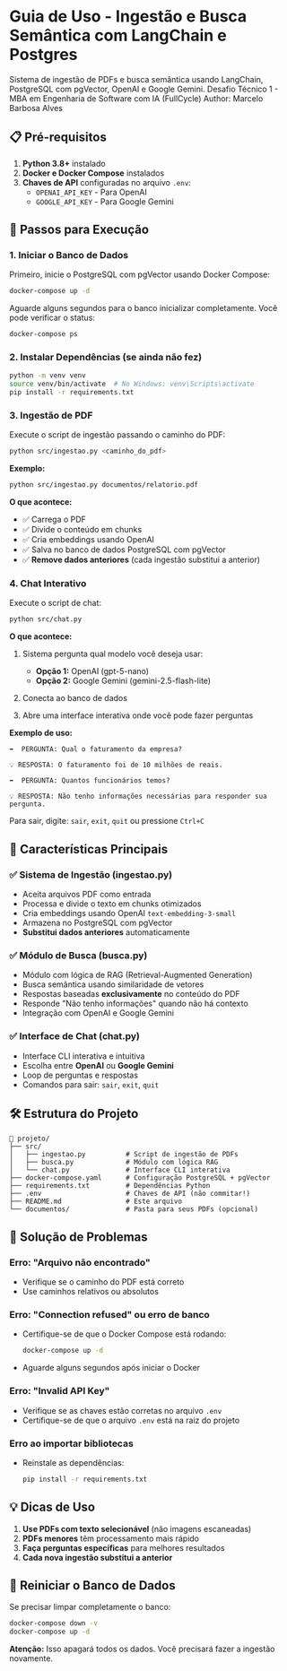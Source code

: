 # Guia de Uso - Ingestão e Busca Semântica com LangChain e Postgres

Sistema de ingestão de PDFs e busca semântica usando LangChain, PostgreSQL com pgVector, OpenAI e Google Gemini.
Desafio Técnico 1 - MBA em Engenharia de Software com IA (FullCycle)
Author: Marcelo Barbosa Alves

## 📋 Pré-requisitos

1. **Python 3.8+** instalado
2. **Docker e Docker Compose** instalados
3. **Chaves de API** configuradas no arquivo `.env`:
   - `OPENAI_API_KEY` - Para OpenAI
   - `GOOGLE_API_KEY` - Para Google Gemini

## 🚀 Passos para Execução

### 1. Iniciar o Banco de Dados

Primeiro, inicie o PostgreSQL com pgVector usando Docker Compose:

```bash
docker-compose up -d
```

Aguarde alguns segundos para o banco inicializar completamente. Você pode verificar o status:

```bash
docker-compose ps
```

### 2. Instalar Dependências (se ainda não fez)

```bash
python -m venv venv
source venv/bin/activate  # No Windows: venv\Scripts\activate
pip install -r requirements.txt
```

### 3. Ingestão de PDF

Execute o script de ingestão passando o caminho do PDF:

```bash
python src/ingestao.py <caminho_do_pdf>
```

**Exemplo:**

```bash
python src/ingestao.py documentos/relatorio.pdf
```

**O que acontece:**
- ✅ Carrega o PDF
- ✅ Divide o conteúdo em chunks
- ✅ Cria embeddings usando OpenAI
- ✅ Salva no banco de dados PostgreSQL com pgVector
- ✅ **Remove dados anteriores** (cada ingestão substitui a anterior)

### 4. Chat Interativo

Execute o script de chat:

```bash
python src/chat.py
```

**O que acontece:**
1. Sistema pergunta qual modelo você deseja usar:
   - **Opção 1:** OpenAI (gpt-5-nano)
   - **Opção 2:** Google Gemini (gemini-2.5-flash-lite)

2. Conecta ao banco de dados

3. Abre uma interface interativa onde você pode fazer perguntas

**Exemplo de uso:**

```
➡️  PERGUNTA: Qual o faturamento da empresa?

💡 RESPOSTA: O faturamento foi de 10 milhões de reais.

➡️  PERGUNTA: Quantos funcionários temos?

💡 RESPOSTA: Não tenho informações necessárias para responder sua pergunta.
```

Para sair, digite: `sair`, `exit`, `quit` ou pressione `Ctrl+C`

## 🎯 Características Principais

### ✅ Sistema de Ingestão (ingestao.py)

- Aceita arquivos PDF como entrada
- Processa e divide o texto em chunks otimizados
- Cria embeddings usando OpenAI `text-embedding-3-small`
- Armazena no PostgreSQL com pgVector
- **Substitui dados anteriores** automaticamente

### ✅ Módulo de Busca (busca.py)

- Módulo com lógica de RAG (Retrieval-Augmented Generation)
- Busca semântica usando similaridade de vetores
- Respostas baseadas **exclusivamente** no conteúdo do PDF
- Responde "Não tenho informações" quando não há contexto
- Integração com OpenAI e Google Gemini

### ✅ Interface de Chat (chat.py)

- Interface CLI interativa e intuitiva
- Escolha entre **OpenAI** ou **Google Gemini**
- Loop de perguntas e respostas
- Comandos para sair: `sair`, `exit`, `quit`

## 🛠️ Estrutura do Projeto

```
📂 projeto/
├── src/
│   ├── ingestao.py          # Script de ingestão de PDFs
│   ├── busca.py             # Módulo com lógica RAG
│   └── chat.py              # Interface CLI interativa
├── docker-compose.yaml      # Configuração PostgreSQL + pgVector
├── requirements.txt         # Dependências Python
├── .env                     # Chaves de API (não commitar!)
├── README.md                # Este arquivo
└── documentos/              # Pasta para seus PDFs (opcional)
```

## 🔧 Solução de Problemas

### Erro: "Arquivo não encontrado"
- Verifique se o caminho do PDF está correto
- Use caminhos relativos ou absolutos

### Erro: "Connection refused" ou erro de banco
- Certifique-se de que o Docker Compose está rodando:
  ```bash
  docker-compose up -d
  ```
- Aguarde alguns segundos após iniciar o Docker

### Erro: "Invalid API Key"
- Verifique se as chaves estão corretas no arquivo `.env`
- Certifique-se de que o arquivo `.env` está na raiz do projeto

### Erro ao importar bibliotecas
- Reinstale as dependências:
  ```bash
  pip install -r requirements.txt
  ```

## 💡 Dicas de Uso

1. **Use PDFs com texto selecionável** (não imagens escaneadas)
2. **PDFs menores** têm processamento mais rápido
3. **Faça perguntas específicas** para melhores resultados
4. **Cada nova ingestão substitui a anterior**

## 🔄 Reiniciar o Banco de Dados

Se precisar limpar completamente o banco:

```bash
docker-compose down -v
docker-compose up -d
```

**Atenção:** Isso apagará todos os dados. Você precisará fazer a ingestão novamente.

